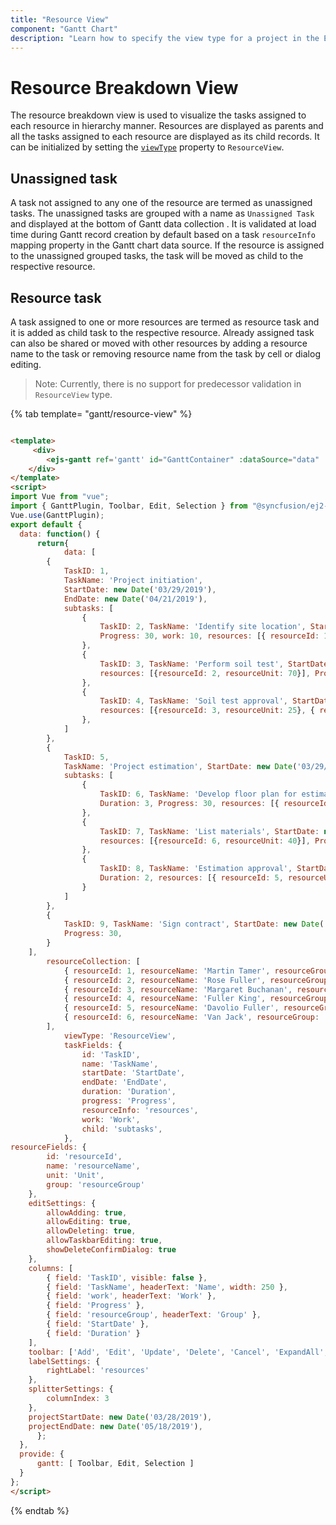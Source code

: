 ```yaml
---
title: "Resource View"
component: "Gantt Chart"
description: "Learn how to specify the view type for a project in the Essential JS 2 Gantt control."
---
```


# Resource Breakdown View

The resource breakdown view is used to visualize the tasks assigned to each resource in hierarchy manner. Resources are displayed as parents and all the tasks assigned to each resource are displayed as its child records. It can be initialized by setting the [`viewType`](../api/gantt/#viewtype) property to `ResourceView`.

## Unassigned task

A task not assigned to any one of the resource are termed as unassigned tasks. The unassigned tasks are grouped with a name as `Unassigned Task` and displayed at the bottom of Gantt data collection . It is validated at load time during Gantt record creation by default based on a task `resourceInfo` mapping property in the Gantt chart data source. If the resource is assigned to the unassigned grouped tasks, the task will be moved as child to the respective resource.

## Resource task

A task assigned to one or more resources are termed as resource task and it is added as child task to the respective resource. Already assigned task can also be shared or moved with other resources by adding a resource name to the task or removing resource name from the task by cell or dialog editing.

>Note: Currently, there is no support for predecessor validation in `ResourceView` type.

{% tab template= "gantt/resource-view" %}

```html

<template>
     <div>
        <ejs-gantt ref='gantt' id="GanttContainer" :dataSource="data"  :viewType= "viewType" :taskFields= "taskFields" :resourceFields= "resourceFields" :treeColumnIndex= "1" :columns= "columns" :splitterSettings= "splitterSettings" :resources= "resourceCollection" :toolbar= "toolbar" :allowResizing= "true" :allowSelection= "true" :highlightWeekends= "true" :projectStartDate= "projectStartDate" :projectEndDate= "projectEndDate"></ejs-gantt>
    </div>
</template>
<script>
import Vue from "vue";
import { GanttPlugin, Toolbar, Edit, Selection } from "@syncfusion/ej2-vue-gantt";
Vue.use(GanttPlugin);
export default {
  data: function() {
      return{
            data: [
        {
            TaskID: 1,
            TaskName: 'Project initiation',
            StartDate: new Date('03/29/2019'),
            EndDate: new Date('04/21/2019'),
            subtasks: [
                {
                    TaskID: 2, TaskName: 'Identify site location', StartDate: new Date('03/29/2019'), Duration: 2,
                    Progress: 30, work: 10, resources: [{ resourceId: 1, resourceUnit: 50 }]
                },
                {
                    TaskID: 3, TaskName: 'Perform soil test', StartDate: new Date('03/29/2019'), Duration: 4,
                    resources: [{resourceId: 2, resourceUnit: 70}], Progress: 30, work: 20
                },
                {
                    TaskID: 4, TaskName: 'Soil test approval', StartDate: new Date('03/29/2019'), Duration: 1,
                    resources: [{resourceId: 3, resourceUnit: 25}, { resourceId: 1, resourceUnit: 75 }], Progress: 30, work: 10,
                },
            ]
        },
        {
            TaskID: 5,
            TaskName: 'Project estimation', StartDate: new Date('03/29/2019'), EndDate: new Date('04/21/2019'),
            subtasks: [
                {
                    TaskID: 6, TaskName: 'Develop floor plan for estimation', StartDate: new Date('03/29/2019'),
                    Duration: 3, Progress: 30, resources: [{ resourceId: 4, resourceUnit: 50 }, {resourceId: 2, resourceUnit: 70}], work: 30
                },
                {
                    TaskID: 7, TaskName: 'List materials', StartDate: new Date('04/01/2019'), Duration: 3,
                    resources: [{resourceId: 6, resourceUnit: 40}], Progress: 30, work: 40
                },
                {
                    TaskID: 8, TaskName: 'Estimation approval', StartDate: new Date('04/01/2019'),
                    Duration: 2, resources: [{ resourceId: 5, resourceUnit: 75 }], Progress: 30, work: 60,
                }
            ]
        },
        {
            TaskID: 9, TaskName: 'Sign contract', StartDate: new Date('04/01/2019'), Duration: 1,
            Progress: 30,
        }
    ],
        resourceCollection: [
            { resourceId: 1, resourceName: 'Martin Tamer', resourceGroup: 'Planning Team'},
            { resourceId: 2, resourceName: 'Rose Fuller', resourceGroup: 'Testing Team' },
            { resourceId: 3, resourceName: 'Margaret Buchanan', resourceGroup: 'Approval Team' },
            { resourceId: 4, resourceName: 'Fuller King', resourceGroup: 'Development Team' },
            { resourceId: 5, resourceName: 'Davolio Fuller', resourceGroup: 'Approval Team' },
            { resourceId: 6, resourceName: 'Van Jack', resourceGroup: 'Development Team' },
        ],
            viewType: 'ResourceView',
            taskFields: {
                id: 'TaskID',
                name: 'TaskName',
                startDate: 'StartDate',
                endDate: 'EndDate',
                duration: 'Duration',
                progress: 'Progress',
                resourceInfo: 'resources',
                work: 'Work',
                child: 'subtasks',
            },
resourceFields: {
        id: 'resourceId',
        name: 'resourceName',
        unit: 'Unit',
        group: 'resourceGroup'
    },
    editSettings: {
        allowAdding: true,
        allowEditing: true,
        allowDeleting: true,
        allowTaskbarEditing: true,
        showDeleteConfirmDialog: true
    },
    columns: [
        { field: 'TaskID', visible: false },
        { field: 'TaskName', headerText: 'Name', width: 250 },
        { field: 'work', headerText: 'Work' },
        { field: 'Progress' },
        { field: 'resourceGroup', headerText: 'Group' },
        { field: 'StartDate' },
        { field: 'Duration' }
    ],
    toolbar: ['Add', 'Edit', 'Update', 'Delete', 'Cancel', 'ExpandAll', 'CollapseAll'],
    labelSettings: {
        rightLabel: 'resources'
    },
    splitterSettings: {
        columnIndex: 3
    },
    projectStartDate: new Date('03/28/2019'),
    projectEndDate: new Date('05/18/2019'),
      };
  },
  provide: {
      gantt: [ Toolbar, Edit, Selection ]
  }
};
</script>

```

{% endtab %}